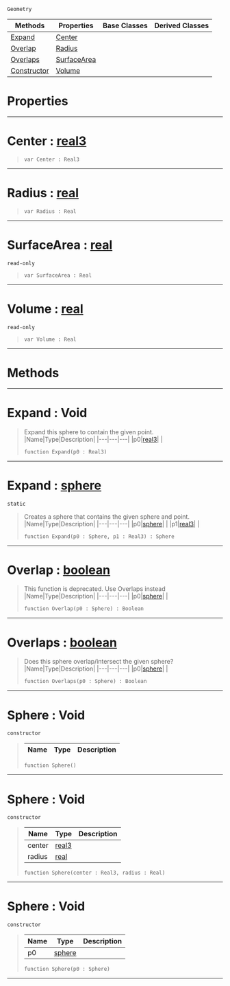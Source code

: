  `Geometry`

|Methods|Properties|Base Classes|Derived Classes|
|---|---|---|---|
|[ Expand](sphere.md#expand-void)|[ Center](sphere.md#center-zilch-engine-docum)| | |
|[ Overlap](sphere.md#overlap-zilch-engine-docu)|[ Radius](sphere.md#radius-zilch-engine-docum)| | |
|[ Overlaps](sphere.md#overlaps-zilch-engine-doc)|[ SurfaceArea](sphere.md#surfacearea-zilch-engine)| | |
|[ Constructor](sphere.md#sphere-void)|[ Volume](sphere.md#volume-zilch-engine-docum)| | |


 #  Properties


---  
 #  Center : [real3](../nada_base_types/real3.md)

> 
> ``` lang=cpp, name=Nada
> var Center : Real3


---  
 #  Radius : [real](../nada_base_types/real.md)

> 
> ``` lang=cpp, name=Nada
> var Radius : Real


---  
 #  SurfaceArea : [real](../nada_base_types/real.md)

 `read-only`

> 
> ``` lang=cpp, name=Nada
> var SurfaceArea : Real


---  
 #  Volume : [real](../nada_base_types/real.md)

 `read-only`

> 
> ``` lang=cpp, name=Nada
> var Volume : Real


---  
 #  Methods


---  
 #  Expand : Void

> Expand this sphere to contain the given point.
> |Name|Type|Description|
> |---|---|---|
> |p0|[real3](../nada_base_types/real3.md)| |
> ``` lang=cpp, name=Nada
> function Expand(p0 : Real3)
> ``` 


---  
 #  Expand : [sphere](sphere.md)

 `static`

> Creates a sphere that contains the given sphere and point.
> |Name|Type|Description|
> |---|---|---|
> |p0|[sphere](sphere.md)| |
> |p1|[real3](../nada_base_types/real3.md)| |
> ``` lang=cpp, name=Nada
> function Expand(p0 : Sphere, p1 : Real3) : Sphere
> ``` 


---  
 #  Overlap : [boolean](../nada_base_types/boolean.md)

> This function is deprecated. Use Overlaps instead
> |Name|Type|Description|
> |---|---|---|
> |p0|[sphere](sphere.md)| |
> ``` lang=cpp, name=Nada
> function Overlap(p0 : Sphere) : Boolean
> ``` 


---  
 #  Overlaps : [boolean](../nada_base_types/boolean.md)

> Does this sphere overlap/intersect the given sphere?
> |Name|Type|Description|
> |---|---|---|
> |p0|[sphere](sphere.md)| |
> ``` lang=cpp, name=Nada
> function Overlaps(p0 : Sphere) : Boolean
> ``` 


---  
 #  Sphere : Void

 `constructor`

> 
> |Name|Type|Description|
> |---|---|---|
> ``` lang=cpp, name=Nada
> function Sphere()
> ``` 


---  
 #  Sphere : Void

 `constructor`

> 
> |Name|Type|Description|
> |---|---|---|
> |center|[real3](../nada_base_types/real3.md)| |
> |radius|[real](../nada_base_types/real.md)| |
> ``` lang=cpp, name=Nada
> function Sphere(center : Real3, radius : Real)
> ``` 


---  
 #  Sphere : Void

 `constructor`

> 
> |Name|Type|Description|
> |---|---|---|
> |p0|[sphere](sphere.md)| |
> ``` lang=cpp, name=Nada
> function Sphere(p0 : Sphere)
> ``` 


---  
 

 
